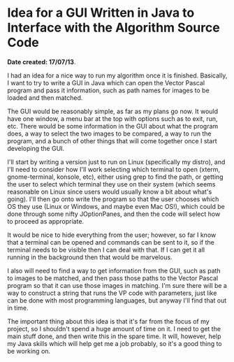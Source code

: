 Idea for a GUI Written in Java to Interface with the Algorithm Source Code
===========================================================================

**Date created: 17/07/13**.

I had an idea for a nice way to run my algorithm once it is finished. Basically, I want to try to
write a GUI in Java which can open the Vector Pascal program and pass it information, such as path
names for images to be loaded and then matched.

The GUI would be reasonably simple, as far as my plans go now. It would have one window, a menu bar at
the top with options such as to exit, run, etc. There would be some information in the GUI about what
the program does, a way to select the two images to be compared, a way to run the program, and a bunch
of other things that will come together once I start developing the GUI.

I'll start by writing a version just to run on Linux (specifically my distro), and I'll need to consider
how I'll work selecting which terminal to open (xterm, gnome-terminal, konsole, etc), either using grep
to find the path, or getting the user to select which terminal they use on their system (which seems
reasonable on Linux since users would usually know a bit about what's going). I'll then go onto write
the program so that the user chooses which OS they use (Linux or Windows, and maybe even Mac OS!), which
could be done through some nifty JOptionPanes, and then the code will select how to proceed as appropriate.

It would be nice to hide everything from the user; however, so far I know that a terminal can be opened and
commands can be sent to it, so if the terminal needs to be visible then I can deal with that. If I can get it
all running in the background then that would be marvelous.

I also will need to find a way to get information from the GUI, such as path to images to be matched, and then
pass those paths to the Vector Pascal program so that it can use those images in matching. I'm sure there will
be a way to construct a string that runs the VP code with parameters, just like can be done with most programming
languages, but anyway I'll find that out in time.

The important thing about this idea is that it's far from the focus of my project, so I shouldn't spend a huge
amount of time on it. I need to get the main stuff done, and then write this in the spare time. It will, however,
help my Java skills which will help get me a job probably, so it's a good thing to be working on.
